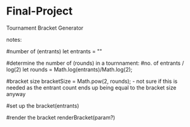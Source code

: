 # Final-Project
Tournament Bracket Generator

notes:

#number of (entrants)
let entrants = ""


#determine the number of (rounds) in a tournnament:
#no. of entrants / log(2)
let rounds = Math.log(entrants)/Math.log(2);

#bracket size
bracketSize = Math.pow(2, rounds);
    - not sure if this is needed as the entrant count ends up being equal to the bracket size anyway

#set up the bracket(entrants)



#render the bracket
renderBracket(param?)


